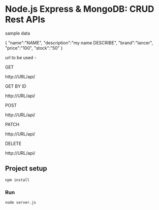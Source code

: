 # Node.js Express & MongoDB: CRUD Rest APIs

sample data


{
"name":"NAME",
  "description":"my name DESCRIBE",
  "brand":"lancer",
  "price":"100",
  "stock":"50"
}

url to be used -

GET

http://URL/api/
  
GET BY ID

http://URL/api/<ID>
  
POST

http://URL/api/
  
PATCH

http://URL/api/<ID>  
  
DELETE

http://URL/api/<ID>

## Project setup
```
npm install
```

### Run
```
node server.js
```
